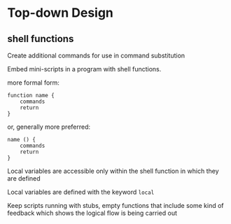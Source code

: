 # Top-down Design

## shell functions

Create additional commands for use in command substitution

Embed mini-scripts in a program with shell functions.

more formal form:
```
function name {
    commands
    return
}
```
or, generally more preferred:
```
name () {
    commands
    return
}
```

Local variables are accessible only within the shell function in which they are defined

Local variables are defined with the keyword `local`

Keep scripts running with stubs, empty functions that include some kind of feedback which shows the logical flow is being carried out

